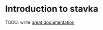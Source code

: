 # Introduction to stavka

TODO: write [great documentation](http://jacobian.org/writing/what-to-write/)
